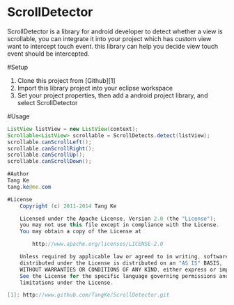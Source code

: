ScrollDetector
=============
ScrollDetector is a library for android developer to detect whether a view is scrollable, you can integrate it into your project which has custom view want to intercept touch event. this library can help you decide view touch event should be intercepted.

#Setup
1. Clone this project from [Github][1]
2. Import this library project into your eclipse workspace
3. Set your project properties, then add a android project library, and select ScrollDetector

#Usage
```java
ListView listView = new ListView(context);
Scrollable<ListView> scrollable = ScrollDetects.detect(listView);
scrollable.canScrollLeft();
scrollable.canScrollRight();
scrollable.canScrollUp();
scrollable.canScrollDown();

#Author
Tang Ke
tang.ke@me.com

#License
    Copyright (c) 2011-2014 Tang Ke

    Licensed under the Apache License, Version 2.0 (the "License");
    you may not use this file except in compliance with the License.
    You may obtain a copy of the License at

        http://www.apache.org/licenses/LICENSE-2.0

    Unless required by applicable law or agreed to in writing, software
    distributed under the License is distributed on an "AS IS" BASIS,
    WITHOUT WARRANTIES OR CONDITIONS OF ANY KIND, either express or implied.
    See the License for the specific language governing permissions and
    limitations under the License.

[1]: http://www.github.com/TangKe/ScrollDetector.git
